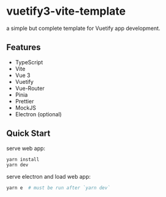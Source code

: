# vuetify3-vite-template

a simple but complete template for Vuetify app development.

## Features

- TypeScript
- Vite
- Vue 3
- Vuetify
- Vue-Router
- Pinia
- Prettier
- MockJS
- Electron (optional)

## Quick Start

serve web app:

```bash
yarn install
yarn dev
```

serve electron and load web app:

```bash
yarn e  # must be run after `yarn dev`
```

